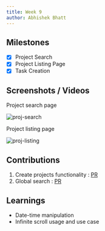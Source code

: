 ```yaml
---
title: Week 9
author: Abhishek Bhatt 
---
```


## Milestones
- [x] Project Search
- [x] Project Listing Page 
- [x] Task Creation

## Screenshots / Videos 
Project search page

![proj-search](https://github.com/bhattabhi013/c4gt-milestones/assets/47862474/926be93e-2156-4933-bbb9-8b8b70538e44)

Project listing page

![proj-listing](https://github.com/bhattabhi013/c4gt-milestones/assets/47862474/c08590c8-89ac-4515-a3cd-e3e1d2e82bc5)


## Contributions
1) Create projects functionality : [PR](https://github.com/ELEVATE-Project/project-frontend/pull/12)
2) Global search : [PR](https://github.com/ELEVATE-Project/project-frontend/pull/13)

## Learnings
- Date-time manipulation
- Infinite scroll usage and use case
